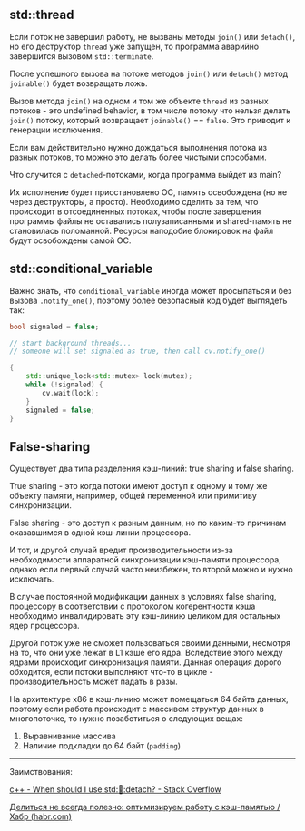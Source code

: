 ## std::thread

Если поток не завершил работу, не вызваны методы `join()` или `detach()`, но его деструктор `thread` уже запущен, то программа аварийно завершится вызовом `std::terminate`.

После успешного вызова на потоке методов `join()` или `detach()` метод `joinable()` будет возвращать ложь.

Вызов метода `join()` на одном и том же объекте `thread` из разных потоков - это undefined behavior, в том числе потому что нельзя делать `join()` потоку, который возвращает `joinable()` == `false`. Это приводит к генерации исключения.

Если вам действительно нужно дождаться выполнения потока из разных потоков, то можно это делать более чистыми способами.

Что случится с `detached`-потоками, когда программа выйдет из main?

Их исполнение будет приостановлено ОС, память освобождена (но не через деструкторы, а просто). Необходимо сделить за тем, что происходит в отсоединенных потоках, чтобы после завершения программы файлы не оставались полузаписанными и shared-память не становилась поломанной. Ресурсы наподобие блокировок на файл будут освобождены самой ОС.

## std::conditional_variable

Важно знать, что `conditional_variable` иногда может просыпаться и без вызова `.notify_one()`, поэтому более безопасный код будет выглядеть так:

```cpp
bool signaled = false;

// start background threads...
// someone will set signaled as true, then call cv.notify_one()

{
	std::unique_lock<std::mutex> lock(mutex);
	while (!signaled) {
		cv.wait(lock);
	}
	signaled = false;
}
```

## False-sharing

Существует два типа разделения кэш-линий: true sharing и false sharing.

True sharing - это когда потоки имеют доступ к одному и тому же объекту памяти, например, общей переменной или примитиву синхронизации.

False sharing - это доступ к разным данным, но по каким-то причинам оказавшимся в одной кэш-линии процессора.

И тот, и другой случай вредит производительности из-за необходимости аппаратной синхронизации кэш-памяти процессора, однако если первый случай часто неизбежен, то второй можно и нужно исключать.

В случае постоянной модификации данных в условиях false sharing, процессору в соответствии с протоколом когерентности кэша необходимо инвалидировать эту кэш-линию целиком для остальных ядер процессора.

Другой поток уже не сможет пользоваться своими данными, несмотря на то, что они уже лежат в L1 кэше его ядра. Вследствие этого между ядрами происходит синхронизация памяти. Данная операция дорого обходится, если потоки выполняют что-то в цикле - производительность может падать в разы.

На архитектуре x86 в кэш-линию может помещаться 64 байта данных, поэтому если работа происходит с массивом структур данных в многопоточке, то нужно позаботиться о следующих вещах:

1. Выравнивание массива
2. Наличие подкладки до 64 байт (`padding`)


---

Заимствования:

[c++ - When should I use std::thread::detach? - Stack Overflow](https://stackoverflow.com/questions/22803600/when-should-i-use-stdthreaddetach)

[Делиться не всегда полезно: оптимизируем работу с кэш-памятью / Хабр (habr.com)](https://habr.com/ru/company/intel/blog/143446/)

